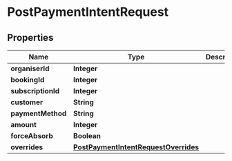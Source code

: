 

# PostPaymentIntentRequest


## Properties

| Name | Type | Description | Notes |
|------------ | ------------- | ------------- | -------------|
|**organiserId** | **Integer** |  |  |
|**bookingId** | **Integer** |  |  [optional] |
|**subscriptionId** | **Integer** |  |  [optional] |
|**customer** | **String** |  |  [optional] |
|**paymentMethod** | **String** |  |  |
|**amount** | **Integer** |  |  |
|**forceAbsorb** | **Boolean** |  |  [optional] |
|**overrides** | [**PostPaymentIntentRequestOverrides**](PostPaymentIntentRequestOverrides.md) |  |  [optional] |



